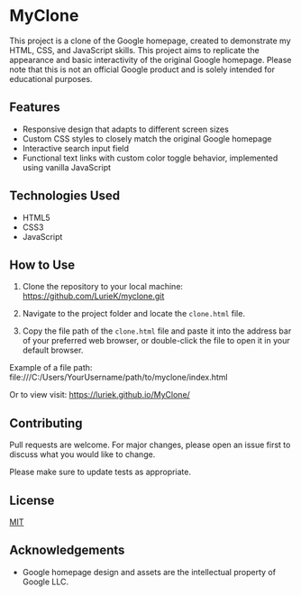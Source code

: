# MyClone

This project is a clone of the Google homepage, created to demonstrate my HTML, CSS, and JavaScript skills. This project aims to replicate the appearance and basic interactivity of the original Google homepage. Please note that this is not an official Google product and is solely intended for educational purposes.


## Features

- Responsive design that adapts to different screen sizes
- Custom CSS styles to closely match the original Google homepage
- Interactive search input field
- Functional text links with custom color toggle behavior, implemented using vanilla JavaScript

## Technologies Used

- HTML5
- CSS3
- JavaScript

## How to Use

1. Clone the repository to your local machine:
https://github.com/LurieK/myclone.git

2. Navigate to the project folder and locate the `clone.html` file.

3. Copy the file path of the `clone.html` file and paste it into the address bar of your preferred web browser, or double-click the file to open it in your default browser.

Example of a file path:
file:///C:/Users/YourUsername/path/to/myclone/index.html

Or to view visit: https://luriek.github.io/MyClone/


## Contributing

Pull requests are welcome. For major changes, please open an issue first
to discuss what you would like to change.

Please make sure to update tests as appropriate.

## License

[MIT](https://choosealicense.com/licenses/mit/)

## Acknowledgements

- Google homepage design and assets are the intellectual property of Google LLC.
